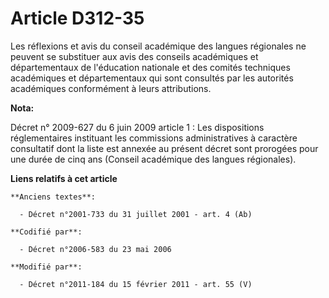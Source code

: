 # Article D312-35

Les réflexions et avis du conseil académique des langues régionales ne peuvent se substituer aux avis des conseils
académiques et départementaux de l'éducation nationale et des  comités techniques académiques et départementaux qui sont
consultés par les autorités académiques conformément à leurs attributions.

**Nota:**

Décret n° 2009-627 du 6 juin 2009 article 1 : Les dispositions réglementaires instituant les commissions administratives à
caractère consultatif dont la liste est annexée au présent décret sont prorogées pour une durée de cinq ans (Conseil
académique des langues régionales).

**Liens relatifs à cet article**

	**Anciens textes**:

	  - Décret n°2001-733 du 31 juillet 2001 - art. 4 (Ab)

	**Codifié par**:

	  - Décret n°2006-583 du 23 mai 2006

	**Modifié par**:

	  - Décret n°2011-184 du 15 février 2011 - art. 55 (V)
